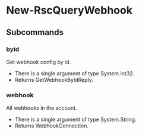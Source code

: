 # New-RscQueryWebhook
## Subcommands
### byid
Get webhook config by id.

- There is a single argument of type System.Int32.
- Returns GetWebhookByIdReply.
### webhook
All webhooks in the account.

- There is a single argument of type System.String.
- Returns WebhookConnection.
